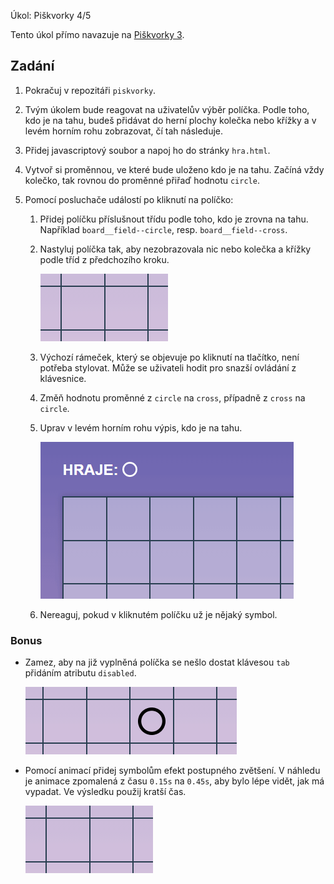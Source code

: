 Úkol: Piškvorky 4/5

Tento úkol přímo navazuje na [Piškvorky 3](https://github.com/Czechitas-podklady-WEB/Ukol-Piskvorky-3).

## Zadání

1. Pokračuj v repozitáři `piskvorky`.

1. Tvým úkolem bude reagovat na uživatelův výběr políčka. Podle toho, kdo je na tahu, budeš přidávat do herní plochy kolečka nebo křížky a v levém horním rohu zobrazovat, čí tah následuje.

1. Přidej javascriptový soubor a napoj ho do stránky `hra.html`.

1. Vytvoř si proměnnou, ve které bude uloženo kdo je na tahu. Začíná vždy kolečko, tak rovnou do proměnné přiřaď hodnotu `circle`.

1. Pomocí posluchače událostí po kliknutí na políčko:

   1. Přidej políčku příslušnout třídu podle toho, kdo je zrovna na tahu. Například `board__field--circle`, resp. `board__field--cross`.

   1. Nastyluj políčka tak, aby nezobrazovala nic nebo kolečka a křížky podle tříd z předchozího kroku.

      ![klik](zadani/klik.gif)

   1. Výchozí rámeček, který se objevuje po kliknutí na tlačítko, není potřeba stylovat. Může se uživateli hodit pro snazší ovládání z klávesnice.

   1. Změň hodnotu proměnné z `circle` na `cross`, případně z `cross` na `circle`.

   1. Uprav v levém horním rohu výpis, kdo je na tahu.

      ![hraje](zadani/hraje.gif)

   1. Nereaguj, pokud v kliknutém políčku už je nějaký symbol.

### Bonus

- Zamez, aby na již vyplněná políčka se nešlo dostat klávesou `tab` přidáním atributu `disabled`.

  ![tab](zadani/tab.gif)

- Pomocí animací přidej symbolům efekt postupného zvětšení. V náhledu je animace zpomalená z času `0.15s` na `0.45s`, aby bylo lépe vidět, jak má vypadat. Ve výsledku použij kratší čas.

  ![animace](zadani/klik-animace.gif)
